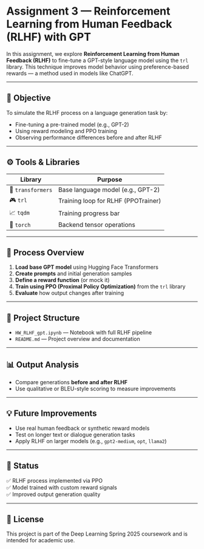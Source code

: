 # Assignment 3 — Reinforcement Learning from Human Feedback (RLHF) with GPT

In this assignment, we explore **Reinforcement Learning from Human Feedback (RLHF)** to fine-tune a GPT-style language model using the `trl` library. This technique improves model behavior using preference-based rewards — a method used in models like ChatGPT.

---

## 🧠 Objective

To simulate the RLHF process on a language generation task by:
- Fine-tuning a pre-trained model (e.g., GPT-2)
- Using reward modeling and PPO training
- Observing performance differences before and after RLHF

---

## ⚙️ Tools & Libraries

| Library | Purpose |
|--------|---------|
| 🤗 `transformers` | Base language model (e.g., GPT-2) |
| 🎮 `trl` | Training loop for RLHF (PPOTrainer) |
| 📈 `tqdm` | Training progress bar |
| 🧪 `torch` | Backend tensor operations |

---

## 🔁 Process Overview

1. **Load base GPT model** using Hugging Face Transformers
2. **Create prompts** and initial generation samples
3. **Define a reward function** (or mock it)
4. **Train using PPO (Proximal Policy Optimization)** from the `trl` library
5. **Evaluate** how output changes after training

---

## 📂 Project Structure

- `HW_RLHF_gpt.ipynb` — Notebook with full RLHF pipeline
- `README.md` — Project overview and documentation

---

## 📊 Output Analysis

- Compare generations **before and after RLHF**
- Use qualitative or BLEU-style scoring to measure improvements

---

## 💡 Future Improvements

- Use real human feedback or synthetic reward models
- Test on longer text or dialogue generation tasks
- Apply RLHF on larger models (e.g., `gpt2-medium`, `opt`, `llama2`)

---

## 📌 Status

✅ RLHF process implemented via PPO  
✅ Model trained with custom reward signals  
✅ Improved output generation quality

---

## 📜 License

This project is part of the Deep Learning Spring 2025 coursework and is intended for academic use.
